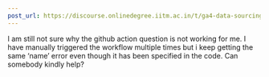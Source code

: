 ```yaml
---
post_url: https://discourse.onlinedegree.iitm.ac.in/t/ga4-data-sourcing-discussion-thread-tds-jan-2025/165959/314
---
```

I am still not sure why the github action question is not working for me. I have manually triggered the workflow multiple times but i keep getting the same ‘name’ error even though it has been specified in the code. Can somebody kindly help?